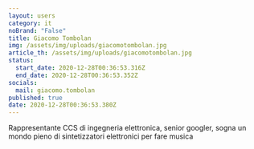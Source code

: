 ```yaml
---
layout: users
category: it
noBrand: "False"
title: Giacomo Tombolan
img: /assets/img/uploads/giacomotombolan.jpg
article_th: /assets/img/uploads/giacomotombolan.jpg
status:
  start_date: 2020-12-28T00:36:53.316Z
  end_date: 2020-12-28T00:36:53.352Z
socials:
  mail: giacomo.tombolan
published: true
date: 2020-12-28T00:36:53.380Z
---
```

Rappresentante CCS di ingegneria elettronica, senior googler, sogna un mondo pieno di sintetizzatori elettronici per fare musica